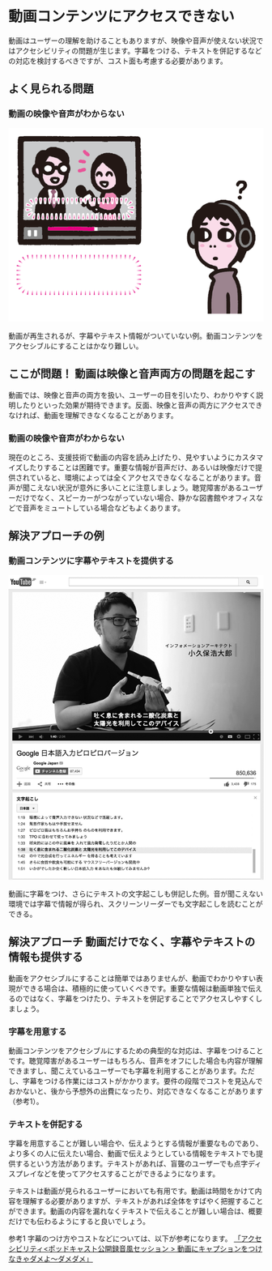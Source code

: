 # 動画コンテンツにアクセスできない
動画はユーザーの理解を助けることもありますが、映像や音声が使えない状況ではアクセシビリティの問題が生じます。字幕をつける、テキストを併記するなどの対応を検討するべきですが、コスト面も考慮する必要があります。


## よく見られる問題

### 動画の映像や音声がわからない

![図](../img/3-4-ng01.png)

動画が再生されるが、字幕やテキスト情報がついていない例。動画コンテンツをアクセシブルにすることはかなり難しい。


## ここが問題！ 動画は映像と音声両方の問題を起こす
動画では、映像と音声の両方を扱い、ユーザーの目を引いたり、わかりやすく説明したりといった効果が期待できます。反面、映像と音声の両方にアクセスできなければ、動画を理解できなくなることがあります。

### 動画の映像や音声がわからない
現在のところ、支援技術で動画の内容を読み上げたり、見やすいようにカスタマイズしたりすることは困難です。重要な情報が音声だけ、あるいは映像だけで提供されていると、環境によっては全くアクセスできなくなることがあります。音声が聞こえない状況が意外に多いことに注意しましょう。聴覚障害があるユーザーだけでなく、スピーカーがつながっていない場合、静かな図書館やオフィスなどで音声をミュートしている場合などもよくあります。


## 解決アプローチの例

### 動画コンテンツに字幕やテキストを提供する

![図](../img/3-4-ok01.png)

動画に字幕をつけ、さらにテキストの文字起こしも併記した例。音が聞こえない環境では字幕で情報が得られ、スクリーンリーダーでも文字起こしを読むことができる。


## 解決アプローチ 動画だけでなく、字幕やテキストの情報も提供する
動画をアクセシブルにすることは簡単ではありませんが、動画でわかりやすい表現ができる場合は、積極的に使っていくべきです。重要な情報は動画単独で伝えるのではなく、字幕をつけたり、テキストを併記することでアクセスしやすくしましょう。


### 字幕を用意する
動画コンテンツをアクセシブルにするための典型的な対応は、字幕をつけることです。聴覚障害があるユーザーはもちろん、音声をオフにした場合も内容が理解できますし、聞こえているユーザーでも字幕を利用することがあります。ただし、字幕をつける作業にはコストがかかります。要件の段階でコストを見込んでおかないと、後から予想外の出費になったり、対応できなくなることがあります（参考1）。


### テキストを併記する
字幕を用意することが難しい場合や、伝えようとする情報が重要なものであり、より多くの人に伝えたい場合、動画で伝えようとしている情報をテキストでも提供するという方法があります。テキストがあれば、盲聾のユーザーでも点字ディスプレイなどを使ってアクセスすることができるようになります。

テキストは動画が見られるユーザーにおいても有用です。動画は時間をかけて内容を理解する必要がありますが、テキストがあれば全体をすばやく把握することができます。動画の内容を漏れなくテキストで伝えることが難しい場合は、概要だけでも伝わるようにすると良いでしょう。


参考1 字幕のつけ方やコストなどについては、以下が参考になります。
[「アクセシビリティ<ポッドキャスト公開録音風セッション > 動画にキャプションをつけなきゃダメよ～ダメダメ」](http://cssnite.jp/lp/lp38/followup/CSSNite-Shift8-s3-accessibility.pdf)
